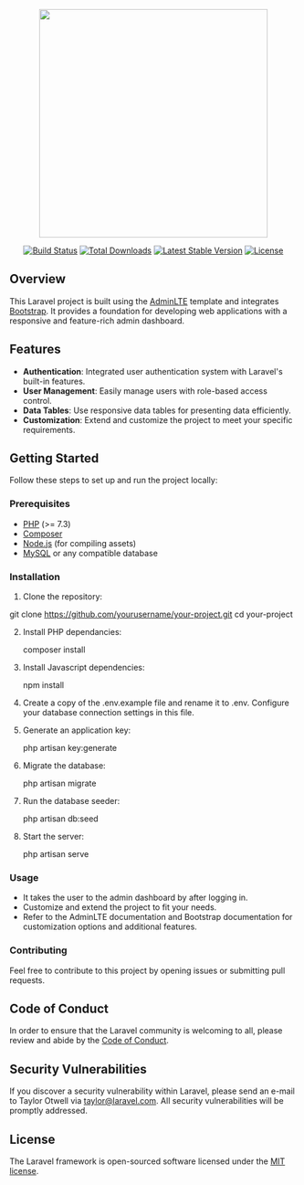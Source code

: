 <p align="center"><a href="https://laravel.com" target="_blank"><img src="https://raw.githubusercontent.com/laravel/art/master/logo-lockup/5%20SVG/2%20CMYK/1%20Full%20Color/laravel-logolockup-cmyk-red.svg" width="400"></a></p>

<p align="center">
<a href="https://travis-ci.org/laravel/framework"><img src="https://travis-ci.org/laravel/framework.svg" alt="Build Status"></a>
<a href="https://packagist.org/packages/laravel/framework"><img src="https://img.shields.io/packagist/dt/laravel/framework" alt="Total Downloads"></a>
<a href="https://packagist.org/packages/laravel/framework"><img src="https://img.shields.io/packagist/v/laravel/framework" alt="Latest Stable Version"></a>
<a href="https://packagist.org/packages/laravel/framework"><img src="https://img.shields.io/packagist/l/laravel/framework" alt="License"></a>
</p>


## Overview

This Laravel project is built using the [AdminLTE](https://adminlte.io/) template and integrates [Bootstrap](https://getbootstrap.com/). It provides a foundation for developing web applications with a responsive and feature-rich admin dashboard. 


## Features

- **Authentication**: Integrated user authentication system with Laravel's built-in features.
- **User Management**: Easily manage users with role-based access control.
- **Data Tables**: Use responsive data tables for presenting data efficiently.
- **Customization**: Extend and customize the project to meet your specific requirements.

## Getting Started

Follow these steps to set up and run the project locally:

### Prerequisites

- [PHP](https://www.php.net/) (>= 7.3)
- [Composer](https://getcomposer.org/)
- [Node.js](https://nodejs.org/) (for compiling assets)
- [MySQL](https://www.mysql.com/) or any compatible database

### Installation

 1. Clone the repository:

   git clone https://github.com/yourusername/your-project.git
   cd your-project

2. Install PHP dependancies:

    composer install

3. Install Javascript dependencies:

    npm install

 4. Create a copy of the .env.example file and rename it to .env. Configure your database connection settings in this file.

5. Generate an application key:

    php artisan key:generate

6. Migrate the database:

    php artisan migrate

7. Run the database seeder:

    php artisan db:seed

8. Start the server:

    php artisan serve

### Usage
- It takes the user to the admin dashboard by after logging in.
- Customize and extend the project to fit your needs.
- Refer to the AdminLTE documentation and Bootstrap documentation for customization options and     additional features.

### Contributing
Feel free to contribute to this project by opening issues or submitting pull requests.


## Code of Conduct

In order to ensure that the Laravel community is welcoming to all, please review and abide by the [Code of Conduct](https://laravel.com/docs/contributions#code-of-conduct).

## Security Vulnerabilities

If you discover a security vulnerability within Laravel, please send an e-mail to Taylor Otwell via [taylor@laravel.com](mailto:taylor@laravel.com). All security vulnerabilities will be promptly addressed.

## License

The Laravel framework is open-sourced software licensed under the [MIT license](https://opensource.org/licenses/MIT).
